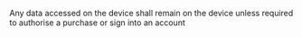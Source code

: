 Any data accessed on the device shall remain on the device unless required to authorise a purchase or sign into an account
